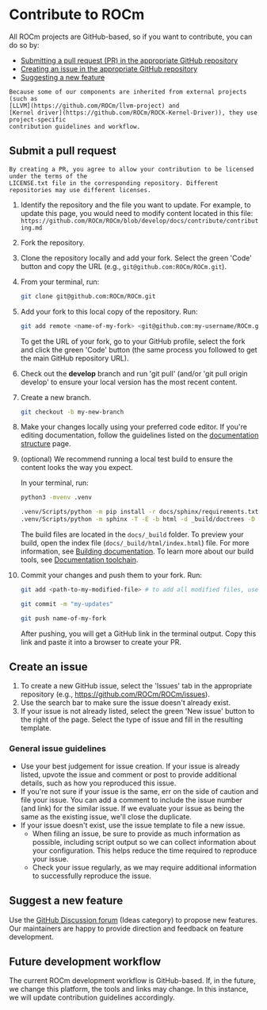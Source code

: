 <head>
  <meta charset="UTF-8">
  <meta name="description" content="Contributing to ROCm">
  <meta name="keywords" content="ROCm, contributing, contribute, maintainer, contributor">
</head>

# Contribute to ROCm

All ROCm projects are GitHub-based, so if you want to contribute, you can do so by:

* [Submitting a pull request (PR) in the appropriate GitHub repository](#submit-a-pull-request)
* [Creating an issue in the appropriate GitHub repository](#create-an-issue)
* [Suggesting a new feature](#suggest-a-new-feature)

```{note}
Because some of our components are inherited from external projects (such as
[LLVM](https://github.com/ROCm/llvm-project) and
[Kernel driver](https://github.com/ROCm/ROCK-Kernel-Driver)), they use project-specific
contribution guidelines and workflow.
```

## Submit a pull request

```{important}
By creating a PR, you agree to allow your contribution to be licensed under the terms of the
LICENSE.txt file in the corresponding repository. Different repositories may use different licenses.
```

1. Identify the repository and the file you want to update. For example, to update this page, you would
  need to modify content located in this file:
  `https://github.com/ROCm/ROCm/blob/develop/docs/contribute/contributing.md`

2. Fork the repository.

3. Clone the repository locally and add your fork. Select the green 'Code' button and copy the URL
  (e.g., `git@github.com:ROCm/ROCm.git`).

4. From your terminal, run:

    ```bash
    git clone git@github.com:ROCm/ROCm.git
    ```

5. Add your fork to this local copy of the repository. Run:

    ```bash
    git add remote <name-of-my-fork> <git@github.com:my-username/ROCm.git>
    ```

    To get the URL of your fork, go to your GitHub profile, select the fork and click the green 'Code'
    button (the same process you followed to get the main GitHub repository URL).

6. Check out the **develop** branch and run 'git pull' (and/or 'git pull origin develop' to ensure your
  local version has the most recent content.

7. Create a new branch.

    ```bash
    git checkout -b my-new-branch
    ```

8. Make your changes locally using your preferred code editor. If you're editing documentation, follow
  the guidelines listed on the
  [documentation structure](./doc-structure.md) page.

9. (optional) We recommend running a local test build to ensure the content looks the way you expect.

    In your terminal, run:

    ```bash
    python3 -mvenv .venv

    .venv/Scripts/python -m pip install -r docs/sphinx/requirements.txt
    .venv/Scripts/python -m sphinx -T -E -b html -d _build/doctrees -D language=en docs _build/html
    ```

    The build files are located in the `docs/_build` folder. To preview your build, open the index file
    (`docs/_build/html/index.html`) file. For more information, see
    [Building documentation](building.md). To learn
    more about our build tools, see
    [Documentation toolchain](toolchain.md).

10. Commit your changes and push them to your fork. Run:

    ```bash
    git add <path-to-my-modified-file> # to add all modified files, use: git add .

    git commit -m "my-updates"

    git push name-of-my-fork
    ```

    After pushing, you will get a GitHub link in the terminal output. Copy this link and paste it into a
    browser to create your PR.

## Create an issue

1. To create a new GitHub issue, select the 'Issues' tab in the appropriate repository
  (e.g., https://github.com/ROCm/ROCm/issues).
2. Use the search bar to make sure the issue doesn't already exist.
3. If your issue is not already listed, select the green 'New issue' button to the right of the page. Select
  the type of issue and fill in the resulting template.

### General issue guidelines

* Use your best judgement for issue creation. If your issue is already listed, upvote the issue and
  comment or post to provide additional details, such as how you reproduced this issue.
* If you're not sure if your issue is the same, err on the side of caution and file your issue.
  You can add a comment to include the issue number (and link) for the similar issue. If we evaluate
  your issue as being the same as the existing issue, we'll close the duplicate.
* If your issue doesn't exist, use the issue template to file a new issue.
  * When filing an issue, be sure to provide as much information as possible, including script output so
    we can collect information about your configuration. This helps reduce the time required to
    reproduce your issue.
  * Check your issue regularly, as we may require additional information to successfully reproduce the
    issue.

## Suggest a new feature

Use the [GitHub Discussion forum](https://github.com/ROCm/ROCm/discussions)
(Ideas category) to propose new features. Our maintainers are happy to provide direction and
feedback on feature development.

## Future development workflow

The current ROCm development workflow is GitHub-based. If, in the future, we change this platform,
the tools and links may change. In this instance, we will update contribution guidelines accordingly.
